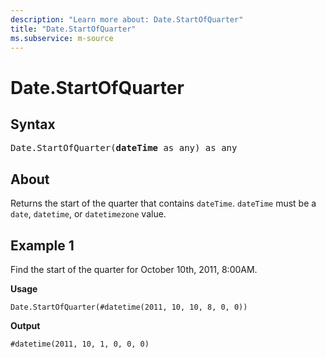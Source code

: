```yaml
---
description: "Learn more about: Date.StartOfQuarter"
title: "Date.StartOfQuarter"
ms.subservice: m-source
---
```

# Date.StartOfQuarter

## Syntax

<pre>
Date.StartOfQuarter(<b>dateTime</b> as any) as any
</pre>
  
## About

Returns the start of the quarter that contains `dateTime`. `dateTime` must be a `date`, `datetime`, or `datetimezone` value.

## Example 1

Find the start of the quarter for October 10th, 2011, 8:00AM.

**Usage**

```powerquery-m
Date.StartOfQuarter(#datetime(2011, 10, 10, 8, 0, 0))
```

**Output**

`#datetime(2011, 10, 1, 0, 0, 0)`
